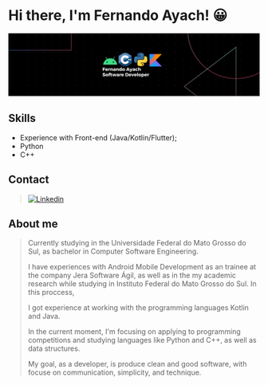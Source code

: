 # Hi there, I'm Fernando Ayach! 😀

![](https://github.com/FernandoAyach/FernandoAyach/blob/main/banner.png?raw=true)

## Skills

 - Experience with Front-end (Java/Kotlin/Flutter);
 - Python
 - C++

## Contact

> [![Linkedin](https://img.shields.io/badge/LinkedIn-0077B5?style=for-the-badge&logo=linkedin&logoColor=white)](https://www.linkedin.com/in/fernando-ayach-83021a267/)

## About me

> Currently studying in the Universidade Federal do Mato Grosso do Sul, as bachelor in Computer Software Engineering.
>
> I have experiences with Android Mobile Development as an trainee at the company Jera Software Ágil, 
> as well as in the my academic research while studying in Instituto Federal do Mato Grosso do Sul. In this proccess, 
>
> I got experience at working with the programming languages Kotlin and Java. 
>
> In the current moment, I'm focusing on applying to programming competitions and studying languages like Python and C++, 
> as well as data structures.
>
> My goal, as a developer, is produce clean and good software, with focuse on communication, simplicity, and technique.
